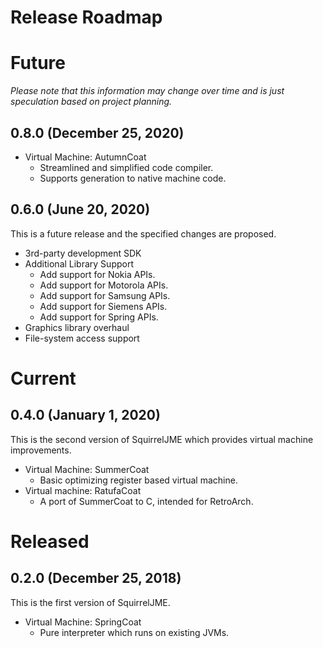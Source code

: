 # Release Roadmap

# Future

_Please note that this information may change over time and is just_
_speculation based on project planning._

## 0.8.0 (December 25, 2020)

 * Virtual Machine: AutumnCoat
   * Streamlined and simplified code compiler.
   * Supports generation to native machine code.

## 0.6.0 (June 20, 2020)

This is a future release and the specified changes are proposed.

 * 3rd-party development SDK
 * Additional Library Support
   * Add support for Nokia APIs.
   * Add support for Motorola APIs.
   * Add support for Samsung APIs.
   * Add support for Siemens APIs.
   * Add support for Spring APIs.
 * Graphics library overhaul
 * File-system access support

# Current

## 0.4.0 (January 1, 2020)

This is the second version of SquirrelJME which provides virtual machine
improvements.

 * Virtual Machine: SummerCoat
   * Basic optimizing register based virtual machine.
 * Virtual machine: RatufaCoat
   * A port of SummerCoat to C, intended for RetroArch.

# Released

## 0.2.0 (December 25, 2018)

This is the first version of SquirrelJME.

 * Virtual Machine: SpringCoat
   * Pure interpreter which runs on existing JVMs.

